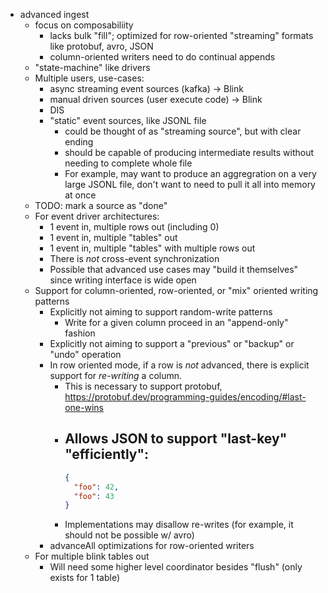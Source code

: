 - advanced ingest
    - focus on composabiliity
        - lacks bulk "fill"; optimized for row-oriented "streaming" formats like protobuf, avro, JSON
        - column-oriented writers need to do continual appends
    - "state-machine" like drivers
    - Multiple users, use-cases:
        - async streaming event sources (kafka) -> Blink
        - manual driven sources (user execute code) -> Blink
        - DIS
        - "static" event sources, like JSONL file
            - could be thought of as "streaming source", but with clear ending
            - should be capable of producing intermediate results without needing to complete whole file
            - For example, may want to produce an aggregration on a very large JSONL file, don't want to need to pull it all into memory at once
    - TODO: mark a source as "done"
    - For event driver architectures:
        - 1 event in, multiple rows out (including 0)
        - 1 event in, multiple "tables" out
        - 1 event in, multiple "tables" with multiple rows out
        - There is *not* cross-event synchronization
        - Possible that advanced use cases may "build it themselves" since writing interface is wide open
    - Support for column-oriented, row-oriented, or "mix" oriented writing patterns
        - Explicitly not aiming to support random-write patterns
            - Write for a given column proceed in an "append-only" fashion
        - Explicitly not aiming to support a "previous" or "backup" or "undo" operation
        - In row oriented mode, if a row is *not* advanced, there is explicit support for *re-writing* a column.
            - This is necessary to support protobuf, https://protobuf.dev/programming-guides/encoding/#last-one-wins
            - Allows JSON to support "last-key" "efficiently":
              -
                ```json
                {
                  "foo": 42,
                  "foo": 43
                }
                ```
            - Implementations may disallow re-writes (for example, it should not be possible w/ avro)
        - advanceAll optimizations for row-oriented writers
    - For multiple blink tables out
        - Will need some higher level coordinator besides "flush" (only exists for 1 table)